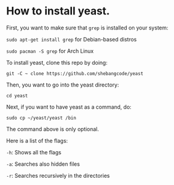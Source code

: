 # How to install yeast.

First, you want to make sure that `grep` is installed on your system:

`sudo apt-get install grep` for Debian-based distros

`sudo pacman -S grep` for Arch Linux

To install yeast, clone this repo by doing:

`git -C ~ clone https://github.com/shebangcode/yeast`

Then, you want to go into the yeast directory:

`cd yeast`

Next, if you want to have yeast as a command, do:

`sudo cp ~/yeast/yeast /bin`

The command above is only optional.


Here is a list of the flags:

`-h`: Shows all the flags

`-a`: Searches also hidden files

`-r`: Searches recursively in the directories
